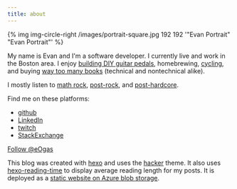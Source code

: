 ```yaml
---
title: about
---
```


{% img img-circle-right /images/portrait-square.jpg 192 192 '"Evan Portrait" "Evan Portrait"' %}

My name is Evan and I'm a software developer. I currently live and work in the Boston area. 
I enjoy [building DIY guitar pedals](https://old.reddit.com/r/diypedals/), homebrewing, [cycling](https://www.strava.com/athletes/47504891), and buying [way too many books](https://www.goodreads.com/review/list/33671846-evan) (technical and nontechnical alike).

I mostly listen to [math rock](https://www.youtube.com/watch?v=QHLWGRJwA28), [post-rock](https://www.youtube.com/watch?v=9YHmNvbR4rQ&list=PLGOeAR_q_bV0xRzfarhOTteCTWZ-6lGTe), and [post-hardcore](https://www.youtube.com/watch?v=AeQNkai9LSk).

Find me on these platforms:

* [github](https://github.com/eogas)
* [LinkedIn](https://www.linkedin.com/in/evan-ogas-2b4a5728/)
* [twitch](https://www.twitch.tv/evan_is_great)
* [StackExchange](https://stackexchange.com/users/35707/eogas)

<a href="https://twitter.com/eOgas?ref_src=twsrc%5Etfw" class="twitter-follow-button" data-show-count="false">Follow @eOgas</a><script async src="https://platform.twitter.com/widgets.js" charset="utf-8"></script>

This blog was created with [hexo](https://hexo.io/) and uses the [hacker](https://github.com/CodeDaraW/Hacker) theme. It also uses [hexo-reading-time](https://github.com/ierhyna/hexo-reading-time) to display average reading length for my posts. It is deployed as a [static website on Azure blob storage](https://docs.microsoft.com/en-us/azure/storage/blobs/storage-blob-static-website).